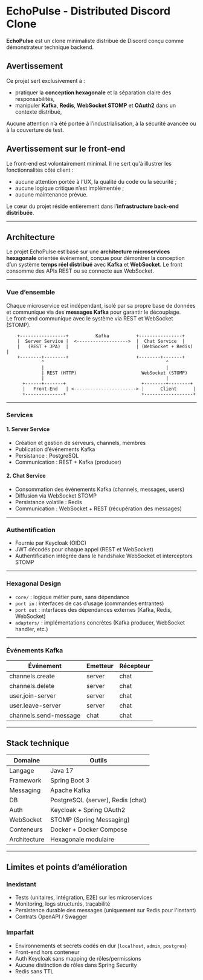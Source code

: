 # EchoPulse - Distributed Discord Clone

**EchoPulse** est un clone minimaliste distribué de Discord conçu comme démonstrateur technique backend.

## Avertissement

Ce projet sert exclusivement à :

- pratiquer la **conception hexagonale** et la séparation claire des responsabilités,
- manipuler **Kafka**, **Redis**, **WebSocket STOMP** et **OAuth2** dans un contexte distribué,

Aucune attention n’a été portée à l’industrialisation, à la sécurité avancée ou à la couverture de test.

## Avertissement sur le front-end

Le front-end est volontairement minimal. Il ne sert qu'à illustrer les fonctionnalités côté client :

- aucune attention portée à l’UX, la qualité du code ou la sécurité ;
- aucune logique critique n’est implémentée ;
- aucune maintenance prévue.

Le cœur du projet réside entièrement dans l’**infrastructure back-end distribuée**.

---

## Architecture

Le projet EchoPulse est basé sur une **architecture microservices hexagonale** orientée événement, conçue pour démontrer la conception d’un système **temps réel distribué** avec **Kafka** et **WebSocket**.
Le front consomme des APIs REST ou se connecte aux WebSocket.

---

### Vue d’ensemble

Chaque microservice est indépendant, isolé par sa propre base de données et communique via des **messages Kafka** pour garantir le découplage.  
Le front-end communique avec le système via REST et WebSocket (STOMP).

        +-----------------+          Kafka          +----------------+
        |  Server Service |  <------------------->  |  Chat Service  |
        |   (REST + JPA)  |                         | (WebSocket + Redis) |
        +--------+--------+                         +--------+-------+
                 ^                                             ^
                 |                                             |
                 | REST (HTTP)                        WebSocket (STOMP)
                 |                                             |
          +------+-------+                            +--------+--------+
          |   Front-End   | <-----------------------> |      Client      |
          +--------------+                            +------------------+


---


### Services

#### 1. Server Service

- Création et gestion de serveurs, channels, membres
- Publication d’événements Kafka
- Persistance : PostgreSQL
- Communication : REST + Kafka (producer)

#### 2. Chat Service

- Consommation des événements Kafka (channels, messages, users)
- Diffusion via WebSocket STOMP
- Persistance volatile : Redis
- Communication : WebSocket + REST (récupération des messages)

---

### Authentification

- Fournie par Keycloak (OIDC)
- JWT décodés pour chaque appel (REST et WebSocket)
- Authentification intégrée dans le handshake WebSocket et interceptors STOMP

---

### Hexagonal Design

- `core/` : logique métier pure, sans dépendance
- `port in` : interfaces de cas d’usage (commandes entrantes)
- `port out` : interfaces des dépendances externes (Kafka, Redis, WebSocket)
- `adapters/` : implémentations concrètes (Kafka producer, WebSocket handler, etc.)

---

### Événements Kafka

| Événement               | Emetteur | Récepteur |
|------------------------|----------|-----------|
| channels.create        | server   | chat      |
| channels.delete        | server   | chat      |
| user.join-server       | server   | chat      |
| user.leave-server      | server   | chat      |
| channels.send-message  | chat     | chat      |

---

## Stack technique

| Domaine         | Outils                  |
|-----------------|-------------------------|
| Langage         | Java 17                 |
| Framework       | Spring Boot 3           |
| Messaging       | Apache Kafka            |
| DB              | PostgreSQL (server), Redis (chat) |
| Auth            | Keycloak + Spring OAuth2|
| WebSocket       | STOMP (Spring Messaging)|
| Conteneurs      | Docker + Docker Compose |
| Architecture    | Hexagonale modulaire    |

---

## Limites et points d’amélioration

### Inexistant

- Tests (unitaires, intégration, E2E) sur les microservices
- Monitoring, logs structurés, traçabilité
- Persistence durable des messages (uniquement sur Redis pour l'instant)
- Contrats OpenAPI / Swagger

### Imparfait

- Environnements et secrets codés en dur (`localhost`, `admin`, `postgres`)
- Front-end hors conteneur
- Auth Keycloak sans mapping de rôles/permissions
- Aucune distinction de rôles dans Spring Security
- Redis sans TTL
